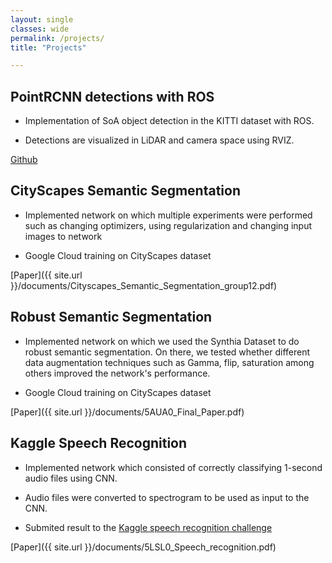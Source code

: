 ```yaml
---
layout: single
classes: wide
permalink: /projects/
title: "Projects"

---
```


## PointRCNN detections with ROS
* Implementation of SoA object detection in the KITTI dataset with ROS. 

* Detections are visualized in LiDAR and camera space using RVIZ.

[Github](https://github.com/dmatos2012/pointrcnn_detector_ros)

## CityScapes Semantic Segmentation
* Implemented network on which multiple experiments were performed such as changing optimizers, using regularization and changing input images to network

* Google Cloud training on CityScapes dataset


 [Paper]({{ site.url }}/documents/Cityscapes_Semantic_Segmentation_group12.pdf)  

## Robust Semantic Segmentation

* Implemented network on which we used the Synthia Dataset to do robust semantic segmentation. On there, we tested whether different data augmentation techniques such as Gamma, flip, saturation among others improved the network's performance.

* Google Cloud training on CityScapes dataset

 [Paper]({{ site.url }}/documents/5AUA0_Final_Paper.pdf)  


## Kaggle Speech Recognition

* Implemented network which consisted of correctly classifying 1-second audio files using CNN. 

* Audio files were converted to spectrogram to be used as input to the CNN.

* Submited result to the [Kaggle speech recognition challenge](https://www.kaggle.com/c/tensorflow-speech-recognition-challenge/overview)

[Paper]({{ site.url }}/documents/5LSL0_Speech_recognition.pdf)  